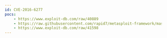 ```yaml
---
id: CVE-2016-6277
pocs:
    - https://www.exploit-db.com/raw/40889
    - https://raw.githubusercontent.com/rapid7/metasploit-framework/master/modules/exploits/linux/http/netgear_r7000_cgibin_exec.rb
    - https://www.exploit-db.com/raw/41598
---
```

